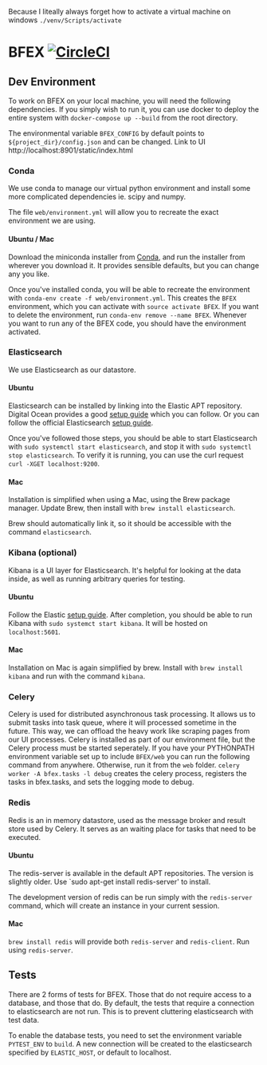 Because I liteally always forget how to activate a virtual machine on windows `./venv/Scripts/activate`

# BFEX [![CircleCI](https://circleci.com/gh/CMPUT401-Find-an-Expert/BFEX/tree/master.svg?style=shield)](https://circleci.com/gh/CMPUT401-Find-an-Expert/BFEX/tree/master)

## Dev Environment
To work on BFEX on your local machine, you will need the following dependencies. If you simply wish to run it, you can use docker to deploy the entire system with `docker-compose up --build` from the root directory.

The environmental variable `BFEX_CONFIG` by default points to `${project_dir}/config.json` and can be changed. Link to UI http://localhost:8901/static/index.html

### Conda
We use conda to manage our virtual python environment and install some more complicated dependencies ie. scipy and numpy. 

The file `web/environment.yml` will allow you to recreate the exact environment we are using.

#### Ubuntu / Mac
Download the miniconda installer from [Conda](https://conda.io/miniconda.html), and run the installer from wherever you download it. It provides sensible defaults, but you can change any you like.

Once you've installed conda, you will be able to recreate the environment with `conda-env create -f web/environment.yml`. This creates the `BFEX` environment, which you can activate with `source activate BFEX`. If you want to delete the environment, run `conda-env remove --name BFEX`. Whenever you want to run any of the BFEX code, you should have the environment activated.

### Elasticsearch
We use Elasticsearch as our datastore.

#### Ubuntu
Elasticsearch can be installed by linking into the Elastic APT repository. Digital Ocean provides a good [setup guide](https://www.digitalocean.com/community/tutorials/how-to-install-and-configure-elasticsearch-on-ubuntu-16-04) which you can follow. Or you can follow the official Elasticsearch [setup guide](https://www.elastic.co/guide/en/elasticsearch/reference/current/deb.html).

Once you've followed those steps, you should be able to start Elasticsearch with `sudo systemctl start elasticsearch`, and stop it with `sudo systemctl stop elasticsearch`. To verify it is running, you can use the curl request `curl -XGET localhost:9200`.

#### Mac
Installation is simplified when using a Mac, using the Brew package manager. Update Brew, then install with `brew install elasticsearch`.

Brew should automatically link it, so it should be accessible with the command `elasticsearch`.

### Kibana (optional)
Kibana is a UI layer for Elasticsearch. It's helpful for looking at the data inside, as well as running arbitrary queries for testing.

#### Ubuntu
Follow the Elastic [setup guide](https://www.elastic.co/guide/en/kibana/current/deb.html). After completion, you should be able to run Kibana with `sudo systemct start kibana`. It will be hosted on `localhost:5601`.

#### Mac
Installation on Mac is again simplified by brew. Install with `brew install kibana` and run with the command `kibana`.

### Celery
Celery is used for distributed asynchronous task processing. It allows us to submit tasks into task queue, where it will processed sometime in the future. This way, we can offload the heavy work like scraping pages from our UI processes. Celery is installed as part of our environment file, but the Celery process must be started seperately. If you have your PYTHONPATH environment variable set up to include `BFEX/web` you can run the following command from anywhere. Otherwise, run it from the `web` folder.
`celery worker -A bfex.tasks -l debug` creates the celery process, registers the tasks in bfex.tasks, and sets the logging mode to debug.

### Redis
Redis is an in memory datastore, used as the message broker and result store used by Celery. It serves as an waiting place for tasks that need to be executed.

#### Ubuntu
The redis-server is available in the default APT repositories. The version is slightly older. Use `sudo apt-get install redis-server' to install.

The development version of redis can be run simply with the `redis-server` command, which will create an instance in your current session.

#### Mac
`brew install redis` will provide both `redis-server` and `redis-client`. Run using `redis-server`.

## Tests
There are 2 forms of tests for BFEX. Those that do not require access to a database, and those that do. By default, the tests that require a connection to elasticsearch are not run. This is to prevent cluttering elasticsearch with test data.

To enable the database tests, you need to set the environment variable `PYTEST_ENV` to `build`. A new connection will be created to the elasticsearch specified by `ELASTIC_HOST`, or default to localhost.
